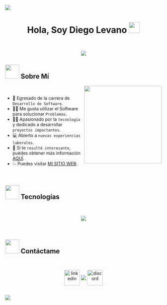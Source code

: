 <img src="https://user-images.githubusercontent.com/73097560/115834477-dbab4500-a447-11eb-908a-139a6edaec5c.gif">

<h1 align="center"><b>Hola, Soy Diego Levano </b><img src="https://media.giphy.com/media/hvRJCLFzcasrR4ia7z/giphy.gif" width="35"></h1>

<br>

<p align="center">
  <img src="https://readme-typing-svg.demolab.com?font=Fira+Code&size=25&duration=4000&pause=1000&center=true&vCenter=true&width=450&lines=Desarrollador+de+Software;Apasionado+por+la+Tecnolog%C3%ADa;Enfocado+en+el+Front-End"/>
</p>



## <picture><img src = "https://github.com/7oSkaaa/7oSkaaa/blob/main/Images/about_me.gif?raw=true" width = 45px></picture> Sobre Mí

<picture> <img align="right" src="https://github.com/7oSkaaa/7oSkaaa/blob/main/Images/Right_Side.gif?raw=true" width = 250px></picture>

<br>

- :school: Egresado de la carrera de `Desarrollo de Software`.
- :technologist: Me gusta utilizar el Software para solucionar `Problemas`.
- :student:  Apasionado por la `tecnología` y dedicado a desarrollar `proyectos impactantes`.
- :computer: Abierto a `nuevas experiencias laborales`.
- :thinking: Si te `resulté interesante`, puedes obtener más información [AQUÍ](https://drive.google.com/file/d/1i3C-LulndqnJZvrhgYMekQ7RF4Y3Whrk/view?usp=sharing).
- :boom: Puedes visitar [MI SITIO WEB](https://diegolevano.live).

<br>


## <picture> <img src = "https://github.com/7oSkaaa/7oSkaaa/blob/main/Images/Programming_Languages.gif?raw=true" width = 45px>  </picture> Tecnologías

<br>

<p align="center">
  <a href="https://skillicons.dev">
    <img src="https://skillicons.dev/icons?i=react,ts,tailwind,js,css,html,mysql,sqlite,postgresql,postman,sass,bootstrap,materialui,figma,php,nodejs,py,git,github,vscode,docker,npm,vite,obsidian,notion&perline=14" />
  </a>
</p>

<br>

<!--     ## <picture> <img src = "https://media2.giphy.com/media/QssGEmpkyEOhBCb7e1/giphy.gif?cid=ecf05e47a0n3gi1bfqntqmob8g9aid1oyj2wr3ds3mg700bl&rid=giphy.gif" width="45px"> </picture> Portafolio (gif mostrando portafolio)     -->


## <picture> <img src='https://github.com/7oSkaaa/7oSkaaa/blob/main/Images/Statistics.gif?raw=true' width="45px"> </picture> Contáctame 

<br>

<p align="center">
<a href="https://www.linkedin.com/in/diegolevanososa/" target="blank"><img align="center" src="https://skillicons.dev/icons?i=linkedin" alt="linkedin" height="50" width="50" /></a>
<a href = 'https://www.github.com/SoyDiegoLevano'> <img align= 'center' src="https://skillicons.dev/icons?i=github"/></a>
<a href="https://discordapp.com/users/1314453984714559518" target="blank"><img align="center" src="https://skillicons.dev/icons?i=discord" alt="discord" height="50" width="50" /></a>
</p>

<br>

<img src="https://user-images.githubusercontent.com/73097560/115834477-dbab4500-a447-11eb-908a-139a6edaec5c.gif">


